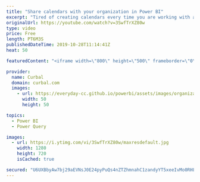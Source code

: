 ```yaml
---
title: "Share calendars with your organization in Power BI"
excerpt: "Tired of creating calendars every time you are working with a new Power BI file? Do you want to share calendars with your organization, so they dont have to recreate them themselves? Then this is the video for you!  Here you can download all the pbix files: https://curbal.com/donwload-center  SUBSCRIBE"
originalUrl: https://youtube.com/watch?v=3SwfTrXZ80w
type: video
price: Free
length: PT6M3S
publishedDateTime: 2019-10-28T11:14:41Z
heat: 50

featuredContent: "<iframe width=\"800\" height=\"500\" frameborder=\"0\" src=\"https://www.youtube.com/embed/3SwfTrXZ80w\" allow=\"accelerometer; autoplay; encrypted-media; gyroscope; picture-in-picture\" allowfullscreen></iframe>"

provider:
  name: Curbal
  domain: curbal.com
  images:
    - url: https://everyday-cc.github.io/powerbi/assets/images/organizations/curbal.com-50x50.jpg
      width: 50
      height: 50

topics:
  - Power BI
  - Power Query

images:
  - url: https://i.ytimg.com/vi/3SwfTrXZ80w/maxresdefault.jpg
    width: 1280
    height: 720
    isCached: true

secured: "U6UXBbyAw7bj29aEVNsJ0E24pyPuQs4nZTZhmnahC1zandyYT5xeeIvMo0RHLpIMlbWMM5fbjQwZ0gepfcKNC3nsOeZJccidP+OjdFNF9Gt9gCgCZ3+L6TZ76u+ihXgAgQSlY8vlU6gmX5oozVTGU9yi53AZ2oXzRo+Ii+NUueiMRc4VS09pwH6yRwyIulwpo9ActZewj5szPjonQNC612wblhfvyV75n0fAV7JzI1uFjw1xADGtgy/eIA4v2ftOzmoRwa0t2UrVHZiR4D3IpHIyPEqKBeJ1gnyoIJgPN1eCLK/zi3Dqzg6k4wzT8+eYm+2OAEFYBsfvmbLdJBze43FsNQuQggcQHy/w+7zWVNzL6UUxbOAW1CK1awVsqrJjbU2Tyj9vbl7lB3y4F5hkxivQJLFULswbXNaVYmqEWTM=;TPi0cqze9MsusEtWawOV8w=="
---
```



